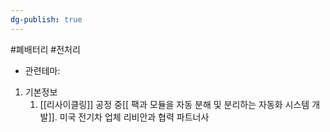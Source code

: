 ```yaml
---
dg-publish: true
---
```

#폐배터리 #전처리 


- 관련테마: 


1. 기본정보
	1. [[리사이클링]] 공정 중[[ 팩과 모듈을 자동 분해 및 분리하는 자동화 시스템 개발]]. 미국 전기차 업체 리비안과 협력 파트너사
